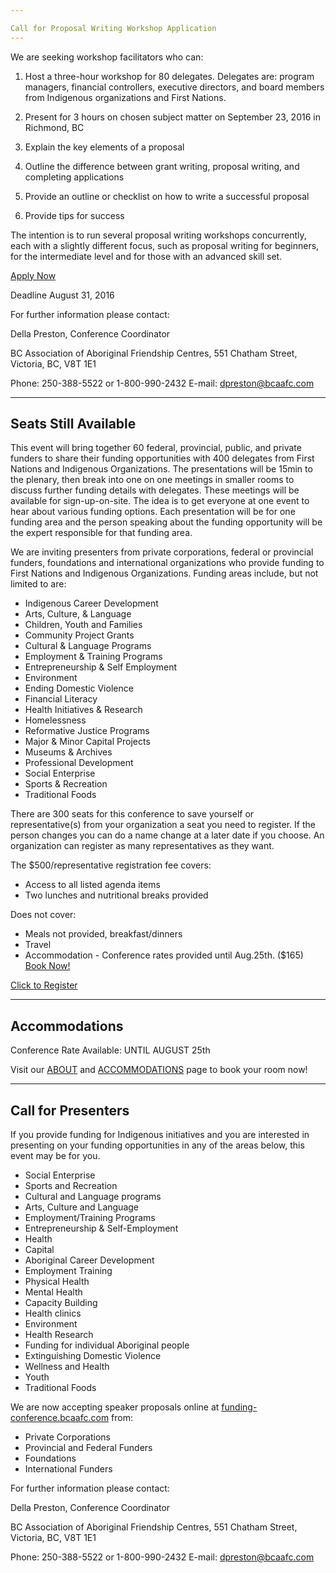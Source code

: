 ```yaml
---

Call for Proposal Writing Workshop Application
---
```


We are seeking workshop facilitators who can:
1. Host a three-hour workshop for 80 delegates. Delegates are: program managers, financial controllers, executive directors, and board members from Indigenous organizations and First Nations.

2. Present for 3 hours on chosen subject matter on September 23, 2016 in Richmond, BC

3. Explain the key elements of a proposal

4. Outline the difference between grant writing, proposal writing, and completing applications

5. Provide an outline or checklist on how to write a successful proposal

6. Provide tips for success

The intention is to run several proposal writing workshops concurrently, each with a slightly different focus, such as proposal writing for beginners, for the intermediate level and for those with an advanced skill set.

[Apply Now](http://fluidsurveys.com/surveys/bcaafc-mqC/funding-conference-2016-proposal-writing-workshop/)

Deadline August 31, 2016 

For further information please contact:

Della Preston, Conference Coordinator

BC Association of Aboriginal Friendship Centres,
551 Chatham Street, Victoria, BC, V8T 1E1

Phone: 250-388-5522 or 1-800-990-2432
E-mail: [dpreston@bcaafc.com](dpreston@bcaafc.com)

---

Seats Still Available
---

This event will bring together 60 federal, provincial, public, and private funders to share their funding opportunities with 400 delegates from First Nations and Indigenous Organizations. The presentations will be 15min to the plenary, then break into one on one meetings in smaller rooms to discuss further funding details with delegates. These meetings will be available for sign-up-on-site. The idea is to get everyone at one event to hear about various funding options. Each presentation will be for one funding area and the person speaking about the funding opportunity will be the expert responsible for that funding area. 

We are inviting presenters from private corporations, federal or provincial funders, foundations and international organizations who provide funding to First Nations and Indigenous Organizations. Funding areas include, but not limited to are: 

* Indigenous Career Development
* Arts, Culture, & Language
* Children, Youth and Families
* Community Project Grants
* Cultural & Language Programs
* Employment & Training Programs
* Entrepreneurship & Self Employment
* Environment
* Ending Domestic Violence
* Financial Literacy
* Health Initiatives & Research
* Homelessness
* Reformative Justice Programs
* Major & Minor Capital Projects
* Museums & Archives
* Professional Development
* Social Enterprise
* Sports & Recreation
* Traditional Foods

There are 300 seats for this conference to save yourself or representative(s) from your organization a seat  you need to register. If the person changes you can do a name change at a later date if you choose. An organization can register as many representatives as they want. 

The $500/representative registration fee covers: 
* Access to all listed agenda items
* Two lunches and nutritional breaks provided

Does not cover:
* Meals not provided, breakfast/dinners
* Travel
* Accommodation - Conference rates provided until Aug.25th. ($165) [Book Now!](https://funding-conference.bcaafc.com/accommodations/)

[Click to Register](https://funding-conference.bcaafc.com/)

---

Accommodations
---

Conference Rate Available: UNTIL AUGUST 25th

Visit our [ABOUT](https://funding-conference.bcaafc.com/about/) and [ACCOMMODATIONS](https://funding-conference.bcaafc.com/accommodations/) page to book your room now!

---

Call for Presenters
---

If you provide funding for Indigenous initiatives and you are interested in presenting on your funding opportunities in any of the areas below, this event may be for you.


* Social Enterprise
* Sports and Recreation
* Cultural and Language programs
* Arts, Culture and Language
* Employment/Training Programs
* Entrepreneurship & Self-Employment
* Health
* Capital
* Aboriginal Career Development
* Employment Training
* Physical Health
* Mental Health
* Capacity Building
* Health clinics
* Environment
* Health Research
* Funding for individual Aboriginal people
* Extinguishing Domestic Violence
* Wellness and Health
* Youth
* Traditional Foods

We are now accepting speaker proposals online at [funding-conference.bcaafc.com](https://funding-conference.bcaafc.com/) from:

* Private Corporations
* Provincial and Federal Funders
* Foundations
* International Funders


For further information please contact:

Della Preston, Conference Coordinator

BC Association of Aboriginal Friendship Centres,
551 Chatham Street, Victoria, BC, V8T 1E1

Phone: 250-388-5522 or 1-800-990-2432
E-mail: [dpreston@bcaafc.com](dpreston@bcaafc.com)


